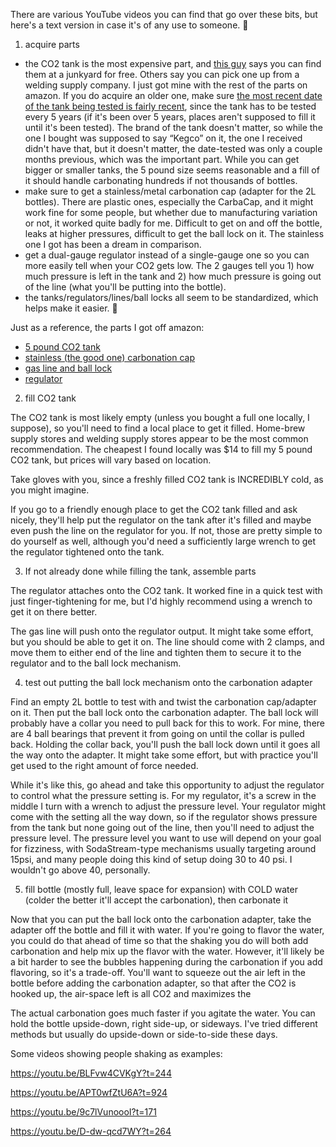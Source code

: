 There are various YouTube videos you can find that go over these bits, but here's a text version in case it's of any use to someone. 🙂

1) acquire parts

  * the CO2 tank is the most expensive part, and [this guy](https://www.youtube.com/watch?v=BLFvw4CVKgY) says you can find them at a junkyard for free. Others say you can pick one up from a welding supply company. I just got mine with the rest of the parts on amazon. If you do acquire an older one, make sure [the most recent date of the tank being tested is fairly recent](https://www.atlanticbrewsupply.com/CO2-Refills-and-BeerGas-Nitrogen-Exchanges_ep_50.html), since the tank has to be tested every 5 years (if it's been over 5 years, places aren't supposed to fill it until it's been tested). The brand of the tank doesn't matter, so while the one I bought was supposed to say &#8220;Kegco&#8221; on it, the one I received didn't have that, but it doesn't matter, the date-tested was only a couple months previous, which was the important part. While you can get bigger or smaller tanks, the 5 pound size seems reasonable and a fill of it should handle carbonating hundreds if not thousands of bottles.
  * make sure to get a stainless/metal carbonation cap (adapter for the 2L bottles). There are plastic ones, especially the CarbaCap, and it might work fine for some people, but whether due to manufacturing variation or not, it worked quite badly for me. Difficult to get on and off the bottle, leaks at higher pressures, difficult to get the ball lock on it. The stainless one I got has been a dream in comparison.
  * get a dual-gauge regulator instead of a single-gauge one so you can more easily tell when your CO2 gets low. The 2 gauges tell you 1) how much pressure is left in the tank and 2) how much pressure is going out of the line (what you'll be putting into the bottle).
  * the tanks/regulators/lines/ball locks all seem to be standardized, which helps make it easier. 🙂

Just as a reference, the parts I got off amazon:

  * [5 pound CO2 tank](http://amzn.com/B000EXWIVM)
  * [stainless (the good one) carbonation cap](http://amzn.com/B013DJ0R34)
  * [gas line and ball lock](http://amzn.com/B0064OI77Y)
  * [regulator](http://amzn.com/B003WX772G)

2) fill CO2 tank

The CO2 tank is most likely empty (unless you bought a full one locally, I suppose), so you'll need to find a local place to get it filled. Home-brew supply stores and welding supply stores appear to be the most common recommendation. The cheapest I found locally was $14 to fill my 5 pound CO2 tank, but prices will vary based on location.

Take gloves with you, since a freshly filled CO2 tank is INCREDIBLY cold, as you might imagine.

If you go to a friendly enough place to get the CO2 tank filled and ask nicely, they'll help put the regulator on the tank after it's filled and maybe even push the line on the regulator for you. If not, those are pretty simple to do yourself as well, although you'd need a sufficiently large wrench to get the regulator tightened onto the tank.

3) If not already done while filling the tank, assemble parts

The regulator attaches onto the CO2 tank. It worked fine in a quick test with just finger-tightening for me, but I'd highly recommend using a wrench to get it on there better.

The gas line will push onto the regulator output. It might take some effort, but you should be able to get it on. The line should come with 2 clamps, and move them to either end of the line and tighten them to secure it to the regulator and to the ball lock mechanism.

4) test out putting the ball lock mechanism onto the carbonation adapter

Find an empty 2L bottle to test with and twist the carbonation cap/adapter on it. Then put the ball lock onto the carbonation adapter. The ball lock will probably have a collar you need to pull back for this to work. For mine, there are 4 ball bearings that prevent it from going on until the collar is pulled back. Holding the collar back, you'll push the ball lock down until it goes all the way onto the adapter. It might take some effort, but with practice you'll get used to the right amount of force needed.

While it's like this, go ahead and take this opportunity to adjust the regulator to control what the pressure setting is. For my regulator, it's a screw in the middle I turn with a wrench to adjust the pressure level. Your regulator might come with the setting all the way down, so if the regulator shows pressure from the tank but none going out of the line, then you'll need to adjust the pressure level. The pressure level you want to use will depend on your goal for fizziness, with SodaStream-type mechanisms usually targeting around 15psi, and many people doing this kind of setup doing 30 to 40 psi. I wouldn't go above 40, personally.

5) fill bottle (mostly full, leave space for expansion) with COLD water (colder the better it'll accept the carbonation), then carbonate it

Now that you can put the ball lock onto the carbonation adapter, take the adapter off the bottle and fill it with water. If you're going to flavor the water, you could do that ahead of time so that the shaking you do will both add carbonation and help mix up the flavor with the water. However, it'll likely be a bit harder to see the bubbles happening during the carbonation if you add flavoring, so it's a trade-off. You'll want to squeeze out the air left in the bottle before adding the carbonation adapter, so that after the CO2 is hooked up, the air-space left is all CO2 and maximizes the

The actual carbonation goes much faster if you agitate the water. You can hold the bottle upside-down, right side-up, or sideways. I've tried different methods but usually do upside-down or side-to-side these days.

Some videos showing people shaking as examples:

<https://youtu.be/BLFvw4CVKgY?t=244>
  
<https://youtu.be/APT0wfZtU6A?t=924>
  
<https://youtu.be/9c7lVunoooI?t=171>
  
<https://youtu.be/D-dw-qcd7WY?t=264>